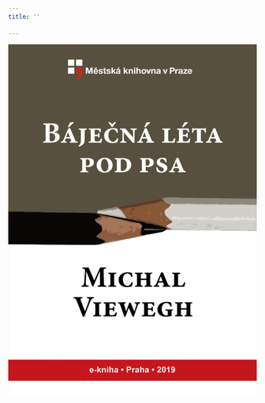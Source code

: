 ```yaml
---
title: ''

---
```


![obalka_bajecna_leta_pod_psa.jpg](./resources/obalka_bajecna_leta_s_k_fmt.png)
